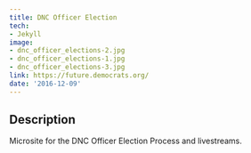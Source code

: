 ```yaml
---
title: DNC Officer Election
tech:
- Jekyll
image:
- dnc_officer_elections-2.jpg
- dnc_officer_elections-1.jpg
- dnc_officer_elections-3.jpg
link: https://future.democrats.org/
date: '2016-12-09'
---
```


## Description
Microsite for the DNC Officer Election Process and livestreams.
